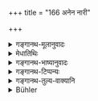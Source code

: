 +++
title = "166 अनेन नारी"

+++

<details><summary>गङ्गानथ-मूलानुवादः</summary>

She, who does not fail in her duty to her husband, having her thought, speech and body well-controlled, reaches her husband’s regions; and is called ‘good’ by all gentle-men.—(163).


By such conduct, the woman, having her thought, word and body well controlled, obtains excellent fame in this world, and also her husband’s region in the other world.—(164).
</details>

<details><summary>मेधातिथिः</summary>

स्त्रीधर्मोपसंहारश्लोका ऋजवश् च स्त्रीधर्मा इत्य् अतो मयात्र व्याख्यानादरः कृतः । एतावत् तत्रोपदेशार्थः । यथा पुंसो ऽन्यया सह पुनःप्रवृत्तिकर्म नेह “संस्थितं च न लङ्घयेत्" (म्ध् ५.१४९) इत्य् अनेन न्यायेन पुनः सहप्रवृत्तिर् इति, तथा "स्वर्गं गच्छत्य् अपुत्रापि" (म्ध् ५.१५८) इत्य् अनेनापत्यजननम् आपदि प्रतिषिध्यते — नियोगस्मृत्या तु तत् पुनर् अभ्यनुज्ञास्यते — तद् एतद् अपत्योत्पादनम् उक्तप्रतिषिद्धत्वाद् विकल्प्यते । अनयोस् तु स्मृत्योः कतमा स्मृतिर् ज्यायसीति न शक्यं कर्तुम् अतिशयावधारणं येनैकत्रापत्यम् अन्यत्रास्याः संयमः । उभयोर् अपि वस्तु निर्वहति ॥ ५.१६३–१६४ ॥
</details>

<details><summary>गङ्गानथ-भाष्यानुवादः</summary>

These verses sum up the duties of women; and these duties are easily intelligible; hence I have devoted no attention to the explanation of these.

The meaning of the teaching is as follows:—Though the man is permitted (in 167) to take to another wife, yet that does not permit of the woman taking another husband; because according to the injunction—‘she shall not disregard him when he is dead’, there can be no possibility of her marrying again; and by the assertion that ‘even childless persons go to heaven’ it is made clear that the bearing of children, even in times of distress, is forbidden. It is only in the *Smṛti* sanctioning ‘*Niyoga*’ that this latter is permitted. Hence in view of these (prohibition and sanction) the two courses are regarded as optional alternatives; and between these two *Smṛtis* we cannot determine which is superior and which inferior; since one of them enjoins the bearing of children, and the other clearly forbids it. Hence by taking them as optional alternatives we make room for both—(163-164).
</details>

<details><summary>गङ्गानथ-टिप्पन्यः</summary>

**(verse 5.163)**

(Verse 165 of others.)

It is not right to say that this and the next verse have been ‘omitted’
by Medhātithi, who says that he has not explained them as they are easy.
It is repeated in 9.29.

This is quoted in *Vivādaratnākara* (p. 436);—and in *Varṣakriyākaumudī*
(p. 579).

**(verse 5.164)**

(Verse 166 of others.)

This is repeated in 9.30.

This verse is quoted in *Vivādaratnākara* (p. 436), which adds that what
is meant by ‘*patiloka*’ is that heavenly region which she has won for
herself by the religious rites she has performed in association with her
husband;—and in *Nṛsiṃhaprasāda* (Saṃskāra, p. 67a).
</details>

<details><summary>गङ्गानथ-तुल्य-वाक्यानि</summary>

**(verses 5.154-163)  
**

See Comparative notes for [Verse
5.154].

**(verse 5.164)**

*Yājñavalkya* (1.87).—‘She who is devoted to her husband’s welfare,
well-behaved, with senses under control, attains fame in this world and
the supreme state, after death.’
</details>

<details><summary>Bühler</summary>

166	In reward of such conduct, a female who controls her thoughts, speech, and actions, gains in this (life) highest renown, and in the next (world) a place near her husband.
</details>
